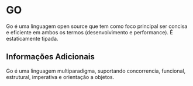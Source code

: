 # GO

Go é uma linguagem open source que tem como foco principal ser concisa e eficiente em ambos os termos (desenvolvimento e performance). É estaticamente tipada.

## Informações Adicionais

Go é uma linguagem multiparadigma, suportando concorrencia, funcional, estrutural, imperativa e orientação a objetos.
